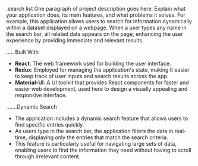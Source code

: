 
.search list
One paragraph of project description goes here. Explain what your application does, its main features, and what problems it solves. For example, this application allows users to search for information dynamically within a dataset displayed on a webpage. When a user types any name in the search bar, all related data appears on the page, enhancing the user experience by providing immediate and relevant results.

..... Built With

- **React**: The web framework used for building the user interface.
- **Redux**: Employed for managing the application's state, making it easier to keep track of user inputs and search results across the app.
- **Material-UI**: A UI toolkit that provides React components for faster and easier web development, used here to design a visually appealing and responsive interface.



.......Dynamic Search

- The application includes a dynamic search feature that allows users to find specific entries quickly. 
- As users type in the search bar, the application filters the data in real-time, displaying only the entries that match the search criteria.
- This feature is particularly useful for navigating large sets of data, enabling users to find the information they need without having to scroll through irrelevant content.
